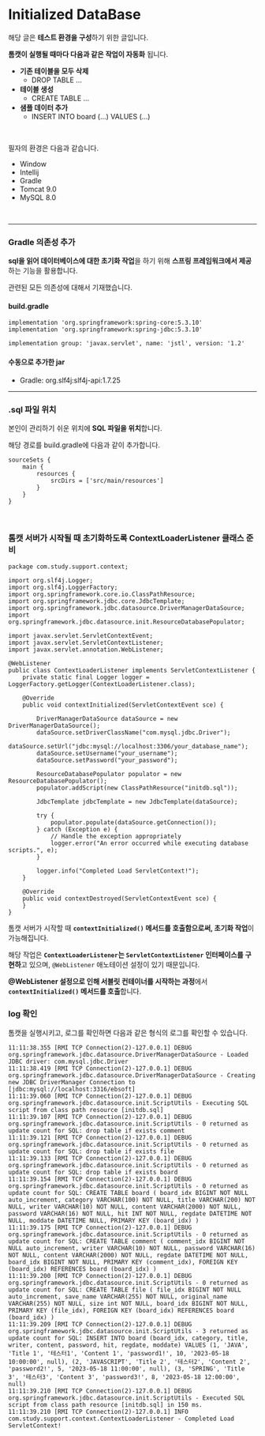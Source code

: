 <div class="markdown-body">  

# Initialized DataBase  

해당 글은 **테스트 환경을 구성**하기 위한 글입니다.  

**톰캣이 실행될 때마다 다음과 같은 작업이 자동화** 됩니다.  

- **기존 테이블을 모두 삭제**
    - DROP TABLE ...
- **테이블 생성**
    - CREATE TABLE ...
- **샘플 데이터 추가**
    - INSERT INTO board (...) VALUES (...) 

<br>

필자의 환경은 다음과 같습니다.  

- Window
- Intellij
- Gradle 
- Tomcat 9.0
- MySQL 8.0  

<br> 

---

### Gradle 의존성 추가  

**sql을 읽어 데이터베이스에 대한 초기화 작업**을 하기 위해 **스프링 프레임워크에서 제공**하는 기능을 활용합니다.  

관련된 모든 의존성에 대해서 기재했습니다.  

#### build.gradle

```
implementation 'org.springframework:spring-core:5.3.10'
implementation 'org.springframework:spring-jdbc:5.3.10'

implementation group: 'javax.servlet', name: 'jstl', version: '1.2'
```  

#### 수동으로 추가한 jar
- Gradle: org.slf4j:slf4j-api:1.7.25  

---

### .sql 파일 위치  

본인이 관리하기 쉬운 위치에 **SQL 파일을 위치**합니다.  

해당 경로를 build.gradle에 다음과 같이 추가합니다.

```
sourceSets {
    main {
        resources {
            srcDirs = ['src/main/resources']
        }
    }
}
```

<br>

###  톰캣 서버가 시작될 때 초기화하도록 ContextLoaderListener 클래스 준비  

```
package com.study.support.context;

import org.slf4j.Logger;
import org.slf4j.LoggerFactory;
import org.springframework.core.io.ClassPathResource;
import org.springframework.jdbc.core.JdbcTemplate;
import org.springframework.jdbc.datasource.DriverManagerDataSource;
import org.springframework.jdbc.datasource.init.ResourceDatabasePopulator;

import javax.servlet.ServletContextEvent;
import javax.servlet.ServletContextListener;
import javax.servlet.annotation.WebListener;

@WebListener
public class ContextLoaderListener implements ServletContextListener {
    private static final Logger logger = LoggerFactory.getLogger(ContextLoaderListener.class);

    @Override
    public void contextInitialized(ServletContextEvent sce) {
        
        DriverManagerDataSource dataSource = new DriverManagerDataSource();
        dataSource.setDriverClassName("com.mysql.jdbc.Driver");
        dataSource.setUrl("jdbc:mysql://localhost:3306/your_database_name");
        dataSource.setUsername("your_username");
        dataSource.setPassword("your_password");

        ResourceDatabasePopulator populator = new ResourceDatabasePopulator();
        populator.addScript(new ClassPathResource("initdb.sql"));

        JdbcTemplate jdbcTemplate = new JdbcTemplate(dataSource);

        try {
            populator.populate(dataSource.getConnection());
        } catch (Exception e) {
            // Handle the exception appropriately
            logger.error("An error occurred while executing database scripts.", e);
        }

        logger.info("Completed Load ServletContext!");
    }

    @Override
    public void contextDestroyed(ServletContextEvent sce) {
    }
}
```  

톰캣 서버가 시작할 때 **`contextInitialized()` 메서드를 호출함으로써, 초기화 작업**이 가능해집니다.  

해당 작업은 **`ContextLoaderListener`는 `ServletContextListener` 인터페이스를 구현하**고 있으며, `@WebListener` 애노테이션 설정이 있기 때문입니다.  

**@WebListener 설정으로 인해 서블릿 컨테이너를 시작하는 과정**에서 **`contextInitialized()` 메서드를 호출**합니다.  

### log 확인  

톰캣을 실행시키고, 로그를 확인하면 다음과 같은 형식의 로그를 확인할 수 있습니다.  

```
11:11:38.355 [RMI TCP Connection(2)-127.0.0.1] DEBUG org.springframework.jdbc.datasource.DriverManagerDataSource - Loaded JDBC driver: com.mysql.jdbc.Driver
11:11:38.419 [RMI TCP Connection(2)-127.0.0.1] DEBUG org.springframework.jdbc.datasource.DriverManagerDataSource - Creating new JDBC DriverManager Connection to [jdbc:mysql://localhost:3316/ebsoft]
11:11:39.060 [RMI TCP Connection(2)-127.0.0.1] DEBUG org.springframework.jdbc.datasource.init.ScriptUtils - Executing SQL script from class path resource [initdb.sql]
11:11:39.107 [RMI TCP Connection(2)-127.0.0.1] DEBUG org.springframework.jdbc.datasource.init.ScriptUtils - 0 returned as update count for SQL: drop table if exists comment
11:11:39.121 [RMI TCP Connection(2)-127.0.0.1] DEBUG org.springframework.jdbc.datasource.init.ScriptUtils - 0 returned as update count for SQL: drop table if exists file
11:11:39.133 [RMI TCP Connection(2)-127.0.0.1] DEBUG org.springframework.jdbc.datasource.init.ScriptUtils - 0 returned as update count for SQL: drop table if exists board
11:11:39.154 [RMI TCP Connection(2)-127.0.0.1] DEBUG org.springframework.jdbc.datasource.init.ScriptUtils - 0 returned as update count for SQL: CREATE TABLE board ( board_idx BIGINT NOT NULL auto_increment, category VARCHAR(100) NOT NULL, title VARCHAR(200) NOT NULL, writer VARCHAR(10) NOT NULL, content VARCHAR(2000) NOT NULL, password VARCHAR(16) NOT NULL, hit INT NOT NULL, regdate DATETIME NOT NULL, moddate DATETIME NULL, PRIMARY KEY (board_idx) )
11:11:39.175 [RMI TCP Connection(2)-127.0.0.1] DEBUG org.springframework.jdbc.datasource.init.ScriptUtils - 0 returned as update count for SQL: CREATE TABLE comment ( comment_idx BIGINT NOT NULL auto_increment, writer VARCHAR(10) NOT NULL, password VARCHAR(16) NOT NULL, content VARCHAR(2000) NOT NULL, regdate DATETIME NOT NULL, board_idx BIGINT NOT NULL, PRIMARY KEY (comment_idx), FOREIGN KEY (board_idx) REFERENCES board (board_idx) )
11:11:39.200 [RMI TCP Connection(2)-127.0.0.1] DEBUG org.springframework.jdbc.datasource.init.ScriptUtils - 0 returned as update count for SQL: CREATE TABLE file ( file_idx BIGINT NOT NULL auto_increment, save_name VARCHAR(255) NOT NULL, original_name VARCHAR(255) NOT NULL, size int NOT NULL, board_idx BIGINT NOT NULL, PRIMARY KEY (file_idx), FOREIGN KEY (board_idx) REFERENCES board (board_idx) )
11:11:39.209 [RMI TCP Connection(2)-127.0.0.1] DEBUG org.springframework.jdbc.datasource.init.ScriptUtils - 3 returned as update count for SQL: INSERT INTO board (board_idx, category, title, writer, content, password, hit, regdate, moddate) VALUES (1, 'JAVA', 'Title 1', '테스터1', 'Content 1', 'password1!', 10, '2023-05-18 10:00:00', null), (2, 'JAVASCRIPT', 'Title 2', '테스터2', 'Content 2', 'password2!', 5, '2023-05-18 11:00:00', null), (3, 'SPRING', 'Title 3', '테스터3', 'Content 3', 'password3!', 8, '2023-05-18 12:00:00', null)
11:11:39.210 [RMI TCP Connection(2)-127.0.0.1] DEBUG org.springframework.jdbc.datasource.init.ScriptUtils - Executed SQL script from class path resource [initdb.sql] in 150 ms.
11:11:39.210 [RMI TCP Connection(2)-127.0.0.1] INFO com.study.support.context.ContextLoaderListener - Completed Load ServletContext!

```



<br>  

</div>